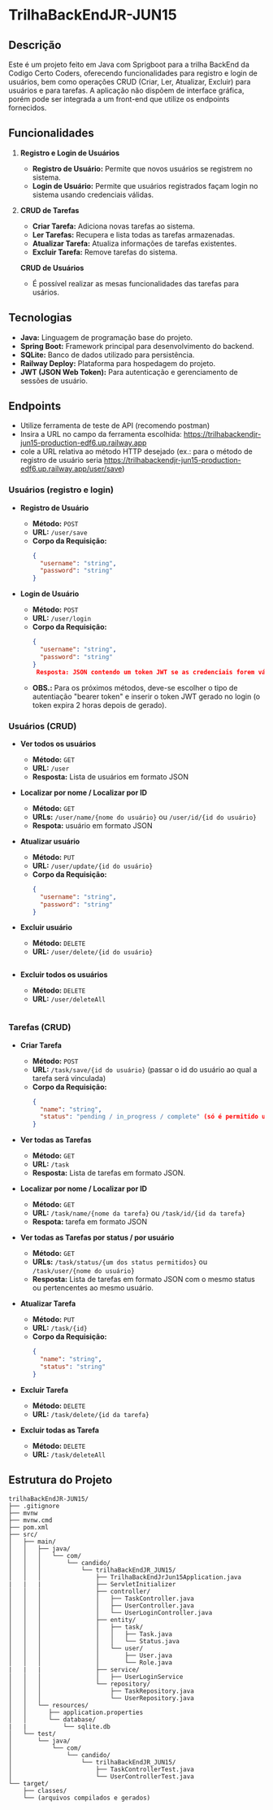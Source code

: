 # TrilhaBackEndJR-JUN15

## Descrição

Este é um projeto feito em Java com Sprigboot para a trilha  BackEnd da Codigo Certo Coders, oferecendo funcionalidades para registro e login de usuários, bem como operações CRUD (Criar, Ler, Atualizar, Excluir) para usuários e para tarefas. A aplicação não dispõem de interface gráfica, porém pode ser integrada a um front-end que utilize os endpoints fornecidos.

## Funcionalidades

1. **Registro e Login de Usuários**
   - **Registro de Usuário:** Permite que novos usuários se registrem no sistema.
   - **Login de Usuário:** Permite que usuários registrados façam login no sistema usando credenciais válidas.

2. **CRUD de Tarefas**
   - **Criar Tarefa:** Adiciona novas tarefas ao sistema.
   - **Ler Tarefas:** Recupera e lista todas as tarefas armazenadas.
   - **Atualizar Tarefa:** Atualiza informações de tarefas existentes.
   - **Excluir Tarefa:** Remove tarefas do sistema.

   **CRUD de Usuários**
   - É possível realizar as mesas funcionalidades das tarefas para usários.

## Tecnologias

- **Java:** Linguagem de programação base do projeto.
- **Spring Boot:** Framework principal para desenvolvimento do backend.
- **SQLite:** Banco de dados utilizado para persistência.
- **Railway Deploy:** Plataforma para hospedagem do projeto.
- **JWT (JSON Web Token):** Para autenticação e gerenciamento de sessões de usuário.

## Endpoints

- Utilize ferramenta de teste de API (recomendo postman)
- Insira a URL no campo da ferramenta escolhida: https://trilhabackendjr-jun15-production-edf6.up.railway.app
- cole a URL relativa ao método HTTP desejado (ex.: para o método de registro de usuário seria https://trilhabackendjr-jun15-production-edf6.up.railway.app/user/save)

### Usuários (registro e login)

- **Registro de Usuário**
  - **Método:** `POST`
  - **URL:** `/user/save`
  - **Corpo da Requisição:** 
    ```json
    {
      "username": "string",
      "password": "string"
    }
    ```

- **Login de Usuário**
  - **Método:** `POST`
  - **URL:** `/user/login`
  - **Corpo da Requisição:** 
    ```json
    {
      "username": "string",
      "password": "string"
    }
     Resposta: JSON contendo um token JWT se as credenciais forem válidas.
    ```
  - **OBS.:** Para os próximos métodos, deve-se escolher o tipo de autentiação "bearer token" e inserir o token JWT gerado no login (o token expira 2 horas depois de gerado).

### Usuários (CRUD)
- **Ver todos os usuários**
  - **Método:** `GET`
  - **URL:** `/user`
  - **Resposta:** Lista de usuários em formato JSON

- **Localizar por nome / Localizar por ID**
  - **Método:** `GET`
  - **URLs:** `/user/name/{nome do usuário}` ou `/user/id/{id do usuário}`
  - **Respota:** usuário em formato JSON

- **Atualizar usuário**
  - **Método:** `PUT`
  - **URL:** `/user/update/{id do usuário}`
  - **Corpo da Requisição:** 
    ```json
    {
      "username": "string",
      "password": "string"
    }
    ```
- **Excluir usuário**
  - **Método:** `DELETE`
  - **URL:** `/user/delete/{id do usuário}`
    ```
- **Excluir todos os usuários**
  - **Método:** `DELETE`
  - **URL:** `/user/deleteAll`
    ```
### Tarefas (CRUD)

- **Criar Tarefa**
  - **Método:** `POST`
  - **URL:** `/task/save/{id do usuário}` (passar o id do usuário ao qual a tarefa será vinculada)
  - **Corpo da Requisição:** 
    ```json
    {
      "name": "string",
      "status": "pending / in_progress / complete" (só é permitido um desses três)
    }
    ```

- **Ver todas as Tarefas**
  - **Método:** `GET`
  - **URL:** `/task`
  - **Resposta:** Lista de tarefas em formato JSON.

- **Localizar por nome / Localizar por ID**
  - **Método:** `GET`
  - **URL:** `/task/name/{nome da tarefa}` ou `/task/id/{id da tarefa}`
  - **Respota:** tarefa em formato JSON

- **Ver todas as Tarefas por status / por usuário**
  - **Método:** `GET`
  - **URLs:** `/task/status/{um dos status permitidos}` ou `/task/user/{nome do usuário}`
  - **Resposta:** Lista de tarefas em formato JSON com o mesmo status ou pertencentes ao mesmo usuário.

- **Atualizar Tarefa**
  - **Método:** `PUT`
  - **URL:** `/task/{id}`
  - **Corpo da Requisição:** 
    ```json
    {
      "name": "string",
      "status": "string"
    }
    ```

- **Excluir Tarefa**
  - **Método:** `DELETE`
  - **URL:** `/task/delete/{id da tarefa}`
  
- **Excluir todas as Tarefa**
  - **Método:** `DELETE`
  - **URL:** `/task/deleteAll`

## Estrutura do Projeto

```plaintext
trilhaBackEndJR-JUN15/
├── .gitignore
├── mvnw
├── mvnw.cmd
├── pom.xml
├── src/
│   ├── main/
│   │   ├── java/
│   │   │   └── com/
│   │   │       └── candido/
│   │   │           └── trilhaBackEndJR_JUN15/
│   │   │               ├── TrilhaBackEndJrJun15Application.java
|   |   |               ├── ServletInitializer
│   │   │               ├── controller/
│   │   │               │   ├── TaskController.java
│   │   │               │   ├── UserController.java
│   │   │               │   └── UserLoginController.java
│   │   │               ├── entity/
│   │   │               │   ├── task/
│   │   │               │   │   ├── Task.java
│   │   │               │   │   └── Status.java
│   │   │               │   └── user/
│   │   │               │       ├── User.java
│   │   │               │       └── Role.java
|   |   |               ├── service/
│   │   │               │   ├── UserLoginService
│   │   │               └── repository/
│   │   │                   ├── TaskRepository.java
│   │   │                   └── UserRepository.java
│   │   └── resources/
│   │      ├── application.properties
│   │      └── database/
|   |          └── sqlite.db
│   └── test/
│       └── java/
│           └── com/
│               └── candido/
│                   └── trilhaBackEndJR_JUN15/
│                       ├── TaskControllerTest.java
│                       └── UserControllerTest.java
└── target/
    ├── classes/
    └── (arquivos compilados e gerados)
